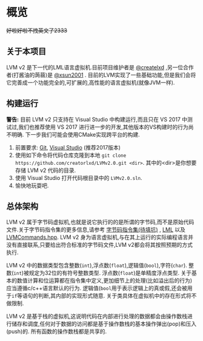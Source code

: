 # 概览

~~好啦好啦不拽英文了2333~~

## 关于本项目

LVM v2 是下一代的LML语言虚拟机.目前项目维护者是 [@createlxd](https://github.com/creatorlxd) ,另一位合作者(打酱油的蒟蒻)是 [@xsun2001](https://github.com/xsun2001) . 目前的LVM实现了一些基础功能,但是我们会将它完善成一个功能完全的,可扩展的,高性能的语言虚拟机(就像JVM一样).

## 构建运行

**警告:** 目前 LVM v2 只支持在 Visual Studio 中构建运行,而且只在 VS 2017 中测试过,我们也推荐使用 VS 2017 进行进一步的开发,其他版本的VS构建时的行为尚不明确. 下一步我们可能会使用CMake实现跨平台的构建.

1. 前置要求: [Git](https://git-scm.com/downloads), [Visual Studio](https://www.visualstudio.com/vs/) (推荐2017版本)
1. 使用如下命令将代码仓库克隆到本地 `git clone https://github.com/creatorlxd/LVMv2.0.git <dir>`. 其中的\<dir\>是你想要存储 LVM v2 代码的目录.
1. 使用 Visual Studio 打开代码根目录中的 `LVMv2.0.sln`.
1. 愉快地玩耍吧.

## 总体架构

LVM v2 属于字节码虚拟机,也就是说它执行的的是所谓的字节码,而不是原始代码文件.关于字节码指令集的更多信息,请参考 [字节码指令集(待填坑)]() , [LML](https://github.com/creatorlxd/LML) 以及 [LVMCommands.hpp](https://github.com/creatorlxd/LVMv2.0/blob/master/LVMv2.0/LVMCommands.hpp). LVM v2 身为语言虚拟机,与在其上运行的实际编程语言并没有直接联系,只要给出符合标准的字节码文件,LVM v2都会将其按照预期的方式执行.

LVM v2 中的数据类型包含整数(`int`),浮点数(`float`),逻辑值(`bool`),字符(`char`). 整数(`int`)被规定为32位的有符号整数类型. 浮点数(`float`)是单精度浮点类型. 关于基本的数值计算和位运算都在指令集中定义,更加细节上的处理(比如溢出后的行为)应当遵循c/c++语言默认的行为. 逻辑值(`bool`用于表示逻辑上的真或假,还会被用于`if`等语句的判断,其内部的实现形式随意. 关于类具体在虚拟机中的存在形式将不做限制.

LVM v2 是基于栈的虚拟机,这说明代码在内部进行处理的数据都会由操作数栈进行储存和调度,任何对于数据的访问都是基于操作数栈的基本操作弹出(pop)和压入(push)的. 所有函数的操作数栈都是共享的.